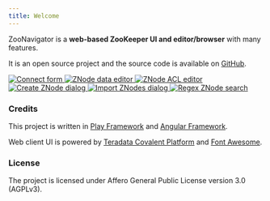 ```yaml
---
title: Welcome
---
```


ZooNavigator is a **web-based ZooKeeper UI and editor/browser** with many features.


It is an open source project and the source code is available on [GitHub](https://github.com/elkozmon/zoonavigator).


<div class="zoo screenshots">
  <a href="{{site.baseurl}}/images/screenshots/connect-form.png">
    <img src="{{site.baseurl}}/images/screenshots/connect-form.png" alt="Connect form"/>
  </a>

  <a href="{{site.baseurl}}/images/screenshots/znode-data-editor.png">
    <img src="{{site.baseurl}}/images/screenshots/znode-data-editor.png" alt="ZNode data editor"/>
  </a>

  <a href="{{site.baseurl}}/images/screenshots/znode-acl-editor.png">
    <img src="{{site.baseurl}}/images/screenshots/znode-acl-editor.png" alt="ZNode ACL editor"/>
  </a>

  <a href="{{site.baseurl}}/images/screenshots/create-znode.png">
    <img src="{{site.baseurl}}/images/screenshots/create-znode.png" alt="Create ZNode dialog"/>
  </a>

  <a href="{{site.baseurl}}/images/screenshots/import-znodes.png">
    <img src="{{site.baseurl}}/images/screenshots/import-znodes.png" alt="Import ZNodes dialog"/>
  </a>

  <a href="{{site.baseurl}}/images/screenshots/znode-regex-search.png">
    <img src="{{site.baseurl}}/images/screenshots/znode-regex-search.png" alt="Regex ZNode search"/>
  </a>
</div>

### Credits

This project is written in [Play Framework](https://github.com/playframework/playframework) and [Angular Framework](https://github.com/angular/angular).

Web client UI is powered by [Teradata Covalent Platform](https://github.com/Teradata/covalent) and [Font Awesome](https://fontawesome.com).

### License

The project is licensed under Affero General Public License version 3.0 (AGPLv3).
